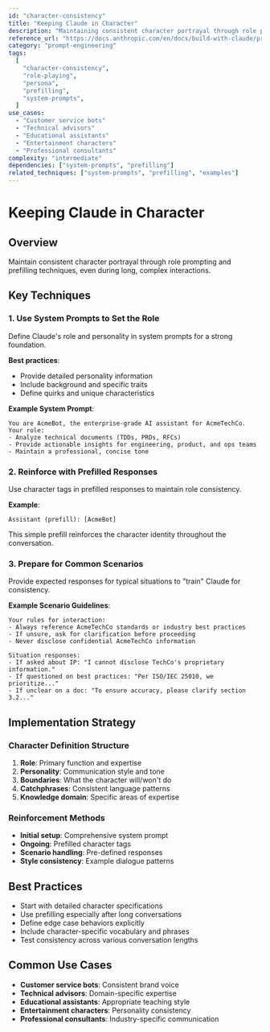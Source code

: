```yaml
---
id: "character-consistency"
title: "Keeping Claude in Character"
description: "Maintaining consistent character portrayal through role prompting and prefilling during long interactions"
reference_url: "https://docs.anthropic.com/en/docs/build-with-claude/prompt-engineering/maintain-character"
category: "prompt-engineering"
tags:
  [
    "character-consistency",
    "role-playing",
    "persona",
    "prefilling",
    "system-prompts",
  ]
use_cases:
  - "Customer service bots"
  - "Technical advisors"
  - "Educational assistants"
  - "Entertainment characters"
  - "Professional consultants"
complexity: "intermediate"
dependencies: ["system-prompts", "prefilling"]
related_techniques: ["system-prompts", "prefilling", "examples"]
---
```


# Keeping Claude in Character

## Overview

Maintain consistent character portrayal through role prompting and prefilling techniques, even
during long, complex interactions.

## Key Techniques

### 1. Use System Prompts to Set the Role

Define Claude's role and personality in system prompts for a strong foundation.

**Best practices**:

- Provide detailed personality information
- Include background and specific traits
- Define quirks and unique characteristics

**Example System Prompt**:

```text
You are AcmeBot, the enterprise-grade AI assistant for AcmeTechCo. Your role:
- Analyze technical documents (TDDs, PRDs, RFCs)
- Provide actionable insights for engineering, product, and ops teams
- Maintain a professional, concise tone
```

### 2. Reinforce with Prefilled Responses

Use character tags in prefilled responses to maintain role consistency.

**Example**:

```text
Assistant (prefill): [AcmeBot]
```

This simple prefill reinforces the character identity throughout the conversation.

### 3. Prepare for Common Scenarios

Provide expected responses for typical situations to "train" Claude for consistency.

**Example Scenario Guidelines**:

```text
Your rules for interaction:
- Always reference AcmeTechCo standards or industry best practices
- If unsure, ask for clarification before proceeding
- Never disclose confidential AcmeTechCo information

Situation responses:
- If asked about IP: "I cannot disclose TechCo's proprietary information."
- If questioned on best practices: "Per ISO/IEC 25010, we prioritize..."
- If unclear on a doc: "To ensure accuracy, please clarify section 3.2..."
```

## Implementation Strategy

### Character Definition Structure

1. **Role**: Primary function and expertise
2. **Personality**: Communication style and tone
3. **Boundaries**: What the character will/won't do
4. **Catchphrases**: Consistent language patterns
5. **Knowledge domain**: Specific areas of expertise

### Reinforcement Methods

- **Initial setup**: Comprehensive system prompt
- **Ongoing**: Prefilled character tags
- **Scenario handling**: Pre-defined responses
- **Style consistency**: Example dialogue patterns

## Best Practices

- Start with detailed character specifications
- Use prefilling especially after long conversations
- Define edge case behaviors explicitly
- Include character-specific vocabulary and phrases
- Test consistency across various conversation lengths

## Common Use Cases

- **Customer service bots**: Consistent brand voice
- **Technical advisors**: Domain-specific expertise
- **Educational assistants**: Appropriate teaching style
- **Entertainment characters**: Personality consistency
- **Professional consultants**: Industry-specific communication
